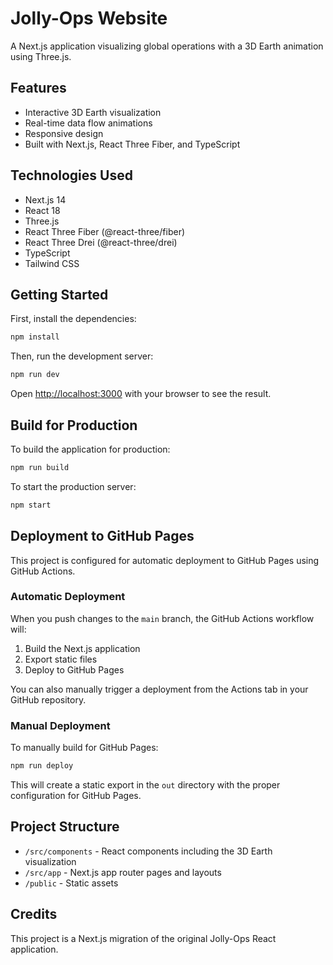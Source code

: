 # Jolly-Ops Website

A Next.js application visualizing global operations with a 3D Earth animation using Three.js.

## Features

- Interactive 3D Earth visualization
- Real-time data flow animations
- Responsive design
- Built with Next.js, React Three Fiber, and TypeScript

## Technologies Used

- Next.js 14
- React 18
- Three.js
- React Three Fiber (@react-three/fiber)
- React Three Drei (@react-three/drei)
- TypeScript
- Tailwind CSS

## Getting Started

First, install the dependencies:

```bash
npm install
```

Then, run the development server:

```bash
npm run dev
```

Open [http://localhost:3000](http://localhost:3000) with your browser to see the result.

## Build for Production

To build the application for production:

```bash
npm run build
```

To start the production server:

```bash
npm start
```

## Deployment to GitHub Pages

This project is configured for automatic deployment to GitHub Pages using GitHub Actions.

### Automatic Deployment

When you push changes to the `main` branch, the GitHub Actions workflow will:
1. Build the Next.js application
2. Export static files
3. Deploy to GitHub Pages

You can also manually trigger a deployment from the Actions tab in your GitHub repository.

### Manual Deployment

To manually build for GitHub Pages:

```bash
npm run deploy
```

This will create a static export in the `out` directory with the proper configuration for GitHub Pages.

## Project Structure

- `/src/components` - React components including the 3D Earth visualization
- `/src/app` - Next.js app router pages and layouts
- `/public` - Static assets

## Credits

This project is a Next.js migration of the original Jolly-Ops React application.
